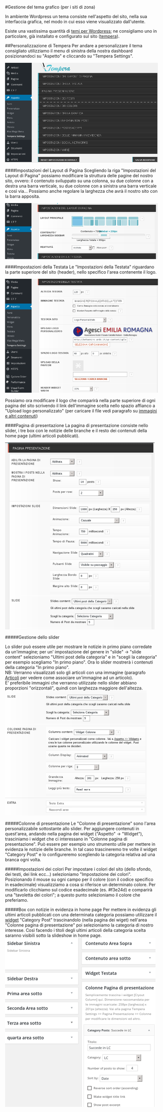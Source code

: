 #Gestione del tema grafico (per i siti di zona)

In ambiente Wordpress un tema consiste nell'aspetto del sito, nella sua interfaccia grafica, nel modo in cui esso viene visualizzato dall'utente.

Esiste una vastissima quantità di [temi per Wordpress](https://wordpress.org/themes/); ne consigliamo uno in particolare, già installato e configurato sul sito ([tempera](https://wordpress.org/themes/tempera/)).

##Personalizzazione di Tempera
Per andare a personalizzare il tema consigliato utilizziamo il menu di sinistra della nostra dashboard posizionandoci su "Aspetto" e cliccando su "Tempera Settings".  

![tempera settings](img/tempera_settings_0.png)  


####Impostazioni del Layout di Pagina
Scegliendo la riga "Impostazioni del Layout di Pagina" possiamo modificare la struttura delle pagine del nostro sito, ovvero: il contenuto sviluppato su una colonna, su due colonne con a destra una barra verticale, su due colonne con a sinistra una barra verticale e così via...
Possiamo anche regolare la larghezza che avrà il nostro sito con la barra apposita.  

![tempera settings layout](img/tempera_settings_layout.png)  

####Impostazioni della Testata
Le "Impostazioni della Testata" riguardano la parte superiore del sito (header), nello specifico l'area contenente il logo.  

![tempera settings header](img/tempera_settings_header.png)  

Possiamo ora modificare il logo che comparirà nella parte superiore di ogni pagina del sito scrivendo il link dell'immagine scelta nello spazio affianco a "Upload logo personalizzato" (per caricare il file vedi paragrafo su [immagini e altri contenuti](altri_contenuti.md))  

####Pagina di presentazione
La pagina di presentazione consiste nello slider, i tre box con le notizie delle branche e il resto dei contenuti della home page (ultimi articoli pubblicati).  

![tempera settings layout slider](img/tempera_settings_presentation_page.png)  

#####Gestione dello slider

Lo slider può essere utile per mostrare le notizie in primo piano corredate da un'immagine; per un' impostazione del genere in "slide" -> "slide content" selezioniamo "Ultimi post della categoria" e in "scegli la categoria" per esempio scegliamo "In primo piano".
Ora lo slider mostrerà i contenuti della categoria "In primo piano".  
NB: Verranno visualizzati solo gli articoli con una immagine (paragrafo [Articoli](articoli.md) per vedere come associare un'immagine ad un articolo).  
E' preferibile immagini che verranno utilizzate nello slider abbiano proporzioni "orizzontali", quindi con larghezza maggiore dell'altezza.  
![tempera settings layout slider 2](img/tempera_settings_presentation_page_2.png)

#####Colonne di presentazione
Le "Colonne di presentazione" sono l'area personalizzabile sottostante allo slider.
Per aggiungere contenuti in quest'area, andando nella pagina dei widget ("Aspetto" -> "Widget"), trasciniamo i widget che ci interessano in "Colonne pagina di presentazione".
Può essere per esempio uno strumento utile per mettere in evidenza le notizie delle branche. In tal caso trascineremo tre volte il widget "Category Post" e lo configureremo scegliendo la categoria relativa ad una branca ogni volta.  

#####Impostazioni dei colori
Per impostare i colori del sito (dello sfondo, dei testi, dei link ecc...) selezioniamo "Impostazione dei colori".
Posizionando il mouse su ogni campo per il colore (con il codice specifico in esadecimale) visualizziamo a cosa si riferisce un determinato colore. Per modificarlo clicchiamo sul codice esadecimale (es. #f3e24d) e comparirà una "tavoletta dei colori"; a questo punto selezioniamo il colore che preferiamo.

#####Box con notizie in evidenza in home page
Per mettere in evidenza gli ultimi articoli pubblicati con una determinata categoria possiamo utilizzare il [widget](widget.md) "Category Post" trascinandolo (nella pagina dei wiget) nell'area "Colonne pagina di presentazione" poi selezioniamo la categoria di nostro interesse. Così facendo i titoli degli ultimi articoli della categoria scelta saranno visibili sotto la slideshow in home page.  
![category post widget](img/category_post_widget.png)